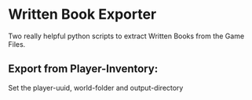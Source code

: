 
# Written Book Exporter

Two really helpful python scripts to extract Written Books from the Game Files.

## Export from Player-Inventory:
Set the player-uuid, world-folder and output-directory
